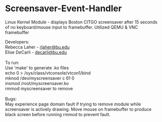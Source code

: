 # Screensaver-Event-Handler
Linux Kernel Module - displays Boston CITGO screensaver after 15 seconds of no keyboard/mouse input to framebuffer.
Utilized QEMU & VNC framebuffer

Developers:<br />
Rebecca Laher - rlaher@bu.edu<br />
Elise DeCarli - decarli@bu.edu<br />
<br />
To run:<br />
Use 'make' to generate .ko files<br />
echo 0 > /sys/class/vtconsole/vtcon1/bind<br />
mknod /dev/myscreensaver c 61 0 <br />
insmod /root/myscreensaver.ko<br />
rmmod myscreensaver to remove<br />
<br />
Bugs:<br />
May experience page domain fault if trying to remove module while screensaver is actively drawing. Move mouse on framebuffer to produce black screen before running rmmod to prevent fault.
